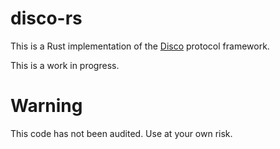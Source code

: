 # disco-rs

This is a Rust implementation of the [Disco](https://www.discocrypto.com) protocol framework.

This is a work in progress.

# Warning

This code has not been audited. Use at your own risk.
